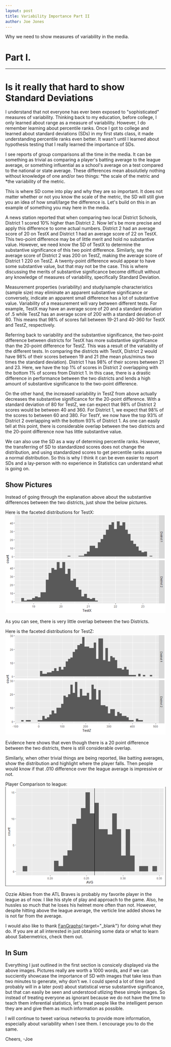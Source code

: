 ```yaml
---
layout: post
title: Variability Importance Part II
author: Joe Jones
---
```


Why we need to show measures of variability in the media.  

# Part I.  
-----

# Is it really that hard to show Standard Deviations

I understand that not everyone has ever been exposed to "sophisticated" measures of variability. Thinking back to my education, before college, I only learned about range as a measure of variability. However, I do remember learning about percentile ranks. Once I got to college and learned about standard deviations (SDs) in my first stats class, it made understanding percentile ranks even better. It wasn't until I learned about hypothesis testing that I really learned the importance of SDs. 

I see reports of group comparisons all the time in the media. It can be something as trivial as comparing a player's batting average to the league average, or something influential as a school's average on a test compared to the national or state average. These differences mean absolutlely nothing without knowledge of one and/or two things: 
*the scale of the metric and 
*the variability of the metric. 

This is where SD come into play and why they are so important. It does not matter whether or not you know the scale of the metric, the SD will still give you an idea of how small/large the difference is. Let's build on this in an example of something you may here in the media.

A news station reported that when comparing two local District Schools, District 1 scored 10% higher than District 2. Now let's be more precise and apply this difference to some actual numbers. District 2 had an average score of 20 on TestX and District 1 had an average score of 22 on TestX. This two-point difference may be of little merit and hold no substantive value. However, we need know the SD of TestX to determine the substantive significance of this two point difference. Similarly, say the average score of District 2 was 200 on TestZ, making the average score of District 1 220 on TestZ. A twenty-point difference would appear to have some substantive value, but that may not be the case. This is where discussing the merits of substantive significance become difficult without any knowledge of measures of variability, specifically Standard Deviation.

Measurement properties (variability) and study/sample characteristics (sample size) may eliminate an apparent substantive significance or conversely, indicate an apparent small difference has a lot of substantive value. Variability of a measurement will vary between different tests. For example, TestX may have an average score of 20 and a standard deviation of .5 while TestZ has an average score of 200 with a standard deviation of 80. This means that 98% of scores fall between 19-21 and 40-360 for TestX and TestZ, respectively. 

Referring back to variability and the substantive significance, the two-point difference between districts for TestX has more substantive significance than the 20-point difference for TestZ. This was a result of the variability of the different tests. In comparing the districts with TestX, District 2 would have 98% of their scores between 19 and 21 (the mean plus/minus two times the standard deviation). District 1 has 98% of their scores between 21 and 23. Here, we have the top 1% of scores in District 2 overlapping with the bottom 1% of scores from District 1. In this case, there is a drastic difference in performance between the two districts and lends a high amount of substantive significance to the two-point difference. 

On the other hand, the increased variability in TestZ from above actually decreases the substantive significance for the 20-point difference. With a standard deviation of 80 for TestZ, we can expect that 98% of District 2 scores would be between 40 and 360. For District 1, we expect that 98% of the scores to between 60 and 380. For TestY, we now have the top 93% of District 2 overlapping with the bottom 93% of District 1. As one can easily tell at this point, there is considerable overlap between the two districts and the 20-point difference now has little substantive value.

We can also use the SD as a way of determing percentile ranks. However, the transferring of SD to standardized scores does not change the distribution, and using standardized scores to get percentile ranks assume a normal distribution. So this is why I think it can be even easier to report SDs and a lay-person with no experience in Statistics can understand what is going on. 

## Show Pictures

Instead of going through the explanation above about the substantive differences between the two districts, just show the below pictures.

Here is the faceted distributions for TestX:
![TestX-D](../images/TestX-D.PNG "TestX")

As you can see, there is very little overlap between the two Districts. 

Here is the faceted distributions for TestZ:
![TestZ-D](../images/TestZ-D.PNG "TestZ")

Evidence here shows that even though there is a 20 point difference between the two districts, there is still considerable overlap. 

Similarly, when other trivial things are being reported, like batting averages, show the distribution and highlight where the player falls. Then people would know if that .010 difference over the league average is impressive or not. 

Player Comparison to league:
![Ozzie](../images/Ozzie.png "Ozzie Albies")

Ozzie Albies from the ATL Braves is probably my favorite player in the league as of now. I like his style of play and approach to the game. Also, he hussles so much that he loses his helmet more often than not. However, despite hitting above the league average, the verticle line added shows he is not far from the average. 

I would also like to thank [FanGraphs][fangraphs link]{:target="_blank"} for doing what they do. If you are at all interested in just obtaining some data or what to learn about Sabermetrics, check them out.

## In Sum

Everything I just outlined in the first section is consicely displayed via the above images. Pictures really are worth a 1000 words, and if we can succiently showcase the importance of SD with images that take less than two minutes to generate, why don't we. I could spend a lot of time (and probably will in a later post) about statistical verse substantive significance, but that can easily be seen and understood utlizing these simple images. So instead of treating everyone as ignorant because we do not have the time to teach them inferential statistics, let's treat people like the intelligent person they are and give them as much information as possible.

I will continue to tweet various networks to provide more information, especially about variability when I see them. I encourage you to do the same. 

Cheers,
-Joe

[fangraphs link]: https://www.fangraphs.com